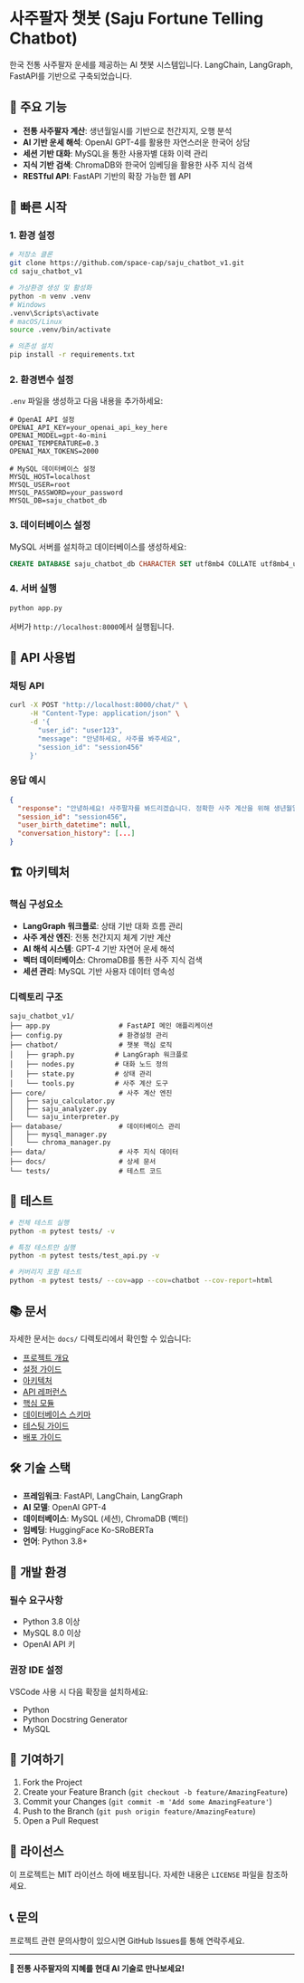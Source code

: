 # 사주팔자 챗봇 (Saju Fortune Telling Chatbot)

한국 전통 사주팔자 운세를 제공하는 AI 챗봇 시스템입니다. LangChain, LangGraph, FastAPI를 기반으로 구축되었습니다.

## 🌟 주요 기능

- **전통 사주팔자 계산**: 생년월일시를 기반으로 천간지지, 오행 분석
- **AI 기반 운세 해석**: OpenAI GPT-4를 활용한 자연스러운 한국어 상담
- **세션 기반 대화**: MySQL을 통한 사용자별 대화 이력 관리
- **지식 기반 검색**: ChromaDB와 한국어 임베딩을 활용한 사주 지식 검색
- **RESTful API**: FastAPI 기반의 확장 가능한 웹 API

## 🚀 빠른 시작

### 1. 환경 설정

```bash
# 저장소 클론
git clone https://github.com/space-cap/saju_chatbot_v1.git
cd saju_chatbot_v1

# 가상환경 생성 및 활성화
python -m venv .venv
# Windows
.venv\Scripts\activate
# macOS/Linux
source .venv/bin/activate

# 의존성 설치
pip install -r requirements.txt
```

### 2. 환경변수 설정

`.env` 파일을 생성하고 다음 내용을 추가하세요:

```env
# OpenAI API 설정
OPENAI_API_KEY=your_openai_api_key_here
OPENAI_MODEL=gpt-4o-mini
OPENAI_TEMPERATURE=0.3
OPENAI_MAX_TOKENS=2000

# MySQL 데이터베이스 설정
MYSQL_HOST=localhost
MYSQL_USER=root
MYSQL_PASSWORD=your_password
MYSQL_DB=saju_chatbot_db
```

### 3. 데이터베이스 설정

MySQL 서버를 설치하고 데이터베이스를 생성하세요:

```sql
CREATE DATABASE saju_chatbot_db CHARACTER SET utf8mb4 COLLATE utf8mb4_unicode_ci;
```

### 4. 서버 실행

```bash
python app.py
```

서버가 `http://localhost:8000`에서 실행됩니다.

## 📖 API 사용법

### 채팅 API

```bash
curl -X POST "http://localhost:8000/chat/" \
     -H "Content-Type: application/json" \
     -d '{
       "user_id": "user123",
       "message": "안녕하세요, 사주를 봐주세요",
       "session_id": "session456"
     }'
```

### 응답 예시

```json
{
  "response": "안녕하세요! 사주팔자를 봐드리겠습니다. 정확한 사주 계산을 위해 생년월일과 태어난 시간을 알려주세요.",
  "session_id": "session456",
  "user_birth_datetime": null,
  "conversation_history": [...]
}
```

## 🏗️ 아키텍처

### 핵심 구성요소

- **LangGraph 워크플로**: 상태 기반 대화 흐름 관리
- **사주 계산 엔진**: 전통 천간지지 체계 기반 계산
- **AI 해석 시스템**: GPT-4 기반 자연어 운세 해석
- **벡터 데이터베이스**: ChromaDB를 통한 사주 지식 검색
- **세션 관리**: MySQL 기반 사용자 데이터 영속성

### 디렉토리 구조

```
saju_chatbot_v1/
├── app.py                 # FastAPI 메인 애플리케이션
├── config.py              # 환경설정 관리
├── chatbot/               # 챗봇 핵심 로직
│   ├── graph.py          # LangGraph 워크플로
│   ├── nodes.py          # 대화 노드 정의
│   ├── state.py          # 상태 관리
│   └── tools.py          # 사주 계산 도구
├── core/                  # 사주 계산 엔진
│   ├── saju_calculator.py
│   ├── saju_analyzer.py
│   └── saju_interpreter.py
├── database/              # 데이터베이스 관리
│   ├── mysql_manager.py
│   └── chroma_manager.py
├── data/                  # 사주 지식 데이터
├── docs/                  # 상세 문서
└── tests/                 # 테스트 코드
```

## 🧪 테스트

```bash
# 전체 테스트 실행
python -m pytest tests/ -v

# 특정 테스트만 실행
python -m pytest tests/test_api.py -v

# 커버리지 포함 테스트
python -m pytest tests/ --cov=app --cov=chatbot --cov-report=html
```

## 📚 문서

자세한 문서는 `docs/` 디렉토리에서 확인할 수 있습니다:

- [프로젝트 개요](docs/p01_project_overview.md)
- [설정 가이드](docs/p02_setup_guide.md)
- [아키텍처](docs/p03_architecture.md)
- [API 레퍼런스](docs/p04_api_reference.md)
- [핵심 모듈](docs/p05_core_modules.md)
- [데이터베이스 스키마](docs/p06_database_schema.md)
- [테스팅 가이드](docs/p07_testing_guide.md)
- [배포 가이드](docs/p08_deployment.md)

## 🛠️ 기술 스택

- **프레임워크**: FastAPI, LangChain, LangGraph
- **AI 모델**: OpenAI GPT-4
- **데이터베이스**: MySQL (세션), ChromaDB (벡터)
- **임베딩**: HuggingFace Ko-SRoBERTa
- **언어**: Python 3.8+

## 🔧 개발 환경

### 필수 요구사항

- Python 3.8 이상
- MySQL 8.0 이상
- OpenAI API 키

### 권장 IDE 설정

VSCode 사용 시 다음 확장을 설치하세요:
- Python
- Python Docstring Generator
- MySQL

## 🤝 기여하기

1. Fork the Project
2. Create your Feature Branch (`git checkout -b feature/AmazingFeature`)
3. Commit your Changes (`git commit -m 'Add some AmazingFeature'`)
4. Push to the Branch (`git push origin feature/AmazingFeature`)
5. Open a Pull Request

## 📄 라이선스

이 프로젝트는 MIT 라이선스 하에 배포됩니다. 자세한 내용은 `LICENSE` 파일을 참조하세요.

## 📞 문의

프로젝트 관련 문의사항이 있으시면 GitHub Issues를 통해 연락주세요.

---

**🔮 전통 사주팔자의 지혜를 현대 AI 기술로 만나보세요!**
